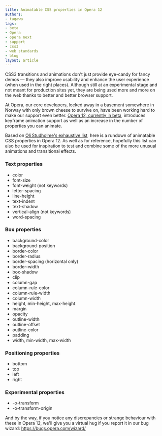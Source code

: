 ```yaml
---
title: Animatable CSS properties in Opera 12
authors:
- tagawa
tags:
- beta
- Opera
- opera next
- support
- css3
- web standards
- blog
layout: article
---
```

<p>CSS3 transitions and animations don&#39;t just provide eye-candy for fancy demos &#x2014; they also improve usability and enhance the user experience (when used in the right places). Although still at an experimental stage and not meant for production sites yet, they are being used more and more on the web thanks to better and better browser support.</p>
<p>At Opera, our core developers, locked away in a basement somewhere in Norway with only brown cheese to survive on, have been working hard to make our support even better. <a href="http://www.opera.com/browser/next/">Opera 12, currently in beta</a>, introduces keyframe animation support as well as an increase in the number of properties you can animate.</p>
<p>Based on <a href="http://oli.jp/2010/css-animatable-properties/">Oli Studholme&#39;s exhaustive list</a>, here is a rundown of animatable CSS properties in Opera 12. As well as for reference, hopefully this list can also be used for inspiration to test and combine some of the more unusual animations and transitional effects.</p>
<h3>Text properties</h3>
<ul>
  <li>color</li>
  <li>font-size</li>
  <li>font-weight (not keywords)</li>
  <li>letter-spacing</li>
  <li>line-height</li>
  <li>text-indent</li>
  <li>text-shadow</li>
  <li>vertical-align (not keywords)</li>
  <li>word-spacing</li>
</ul>
<h3>Box properties</h3>
<ul>
  <li>background-color</li>
  <li>background-position</li>
  <li>border-color</li>
  <li>border-radius</li>
  <li>border-spacing (horizontal only)</li>
  <li>border-width</li>
  <li>box-shadow</li>
  <li>clip</li>
  <li>column-gap</li>
  <li>column-rule-color</li>
  <li>column-rule-width</li>
  <li>column-width</li>
  <li>height, min-height, max-height</li>
  <li>margin</li>
  <li>opacity</li>
  <li>outline-width</li>
  <li>outline-offset</li>
  <li>outline-color</li>
  <li>padding</li>
  <li>width, min-width, max-width</li>
</ul>
<h3>Positioning properties</h3>
<ul>
  <li>bottom</li>
  <li>top</li>
  <li>left</li>
  <li>right</li>
</ul>
<h3>Experimental properties</h3>
<ul>
  <li>-o-transform</li>
  <li>-o-transform-origin</li>
</ul>
<p>And by the way, if you notice any discrepancies or strange behaviour with these in Opera 12, we&#39;ll give you a virtual hug if you report it in our bug wizard: <a href="https://bugs.opera.com/wizard/">https://bugs.opera.com/wizard/</a></p>
